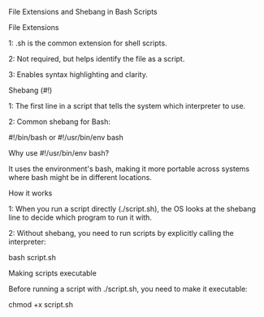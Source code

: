 File Extensions and Shebang in Bash Scripts

File Extensions

1: .sh is the common extension for shell scripts.

2: Not required, but helps identify the file as a script.

3: Enables syntax highlighting and clarity.


Shebang (#!)

1: The first line in a script that tells the system which interpreter to use.

2: Common shebang for Bash:

#!/bin/bash or #!/usr/bin/env bash

Why use #!/usr/bin/env bash?

It uses the environment's bash, making it more portable across systems where bash might be in different locations.

How it works

1: When you run a script directly (./script.sh), the OS looks at the shebang line to decide which program to run it with.

2: Without shebang, you need to run scripts by explicitly calling the interpreter:

bash script.sh

Making scripts executable

Before running a script with ./script.sh, you need to make it executable:

chmod +x script.sh

